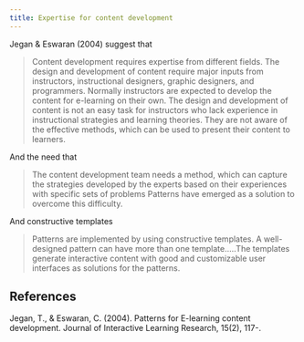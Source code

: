 ```yaml
---
title: Expertise for content development
---
```

Jegan & Eswaran (2004) suggest that
> Content development requires expertise from different fields. The design and development of content require major inputs from instructors, instructional designers, graphic designers, and programmers. Normally instructors are expected to develop the content for e-learning on their own. The design and development of content is not an easy task for instructors who lack experience in instructional strategies and learning theories. They are not aware of the effective methods, which can be used to present their content to learners.

And the need that
> The content development team needs a method, which can capture the strategies developed by the experts based on their experiences with specific sets of problems Patterns have emerged as a solution to overcome this difficulty.

And constructive templates
> Patterns are implemented by using constructive templates. A well-designed pattern can have more than one template.....The templates generate interactive content with good and customizable user interfaces as solutions for the patterns.

## References

Jegan, T., & Eswaran, C. (2004). Patterns for E-learning content development. Journal of Interactive Learning Research, 15(2), 117-.